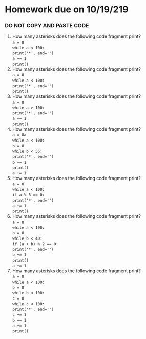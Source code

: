 # Homework due on 10/19/219
### DO NOT COPY AND  PASTE CODE
1.	How many asterisks does the following code fragment print?
<br/> `a = 0`
<br/> `while a < 100:`
<br/> `print('*', end='')`
<br/> `a += 1`
<br/> `print() `
2.	How many asterisks does the following code fragment print?
<br/> `a = 0`
<br/>`while a < 100:`
<br/>`print('*', end='')`
<br/>`print()`
3.	How many asterisks does the following code fragment print?
<br/>`a = 0`
<br/>`while a > 100:`
<br/>`print('*', end='')`
<br/>`a += 1`
<br/>`print()`
4.	How many asterisks does the following code fragment print?
<br/>`a = 0a`
<br/>`while a < 100:`
<br/>`b = 0`
<br/>`while b < 55:`
<br/>`print('*', end='')`
<br/>`b += 1`
<br/>`print()`
<br/>`a += 1`
5.	How many asterisks does the following code fragment print?
<br/>`a = 0`
<br/>`while a < 100:`
<br/>`if a % 5 == 0:`
<br/>`print('*', end='')`
<br/>`a += 1`
<br/>`print()`
6.	How many asterisks does the following code fragment print?
<br/>`a = 0`
<br/>`while a < 100:`
<br/>`b = 0`
<br/>`while b < 40:`
<br/>`if (a + b) % 2 == 0:`
<br/>`print('*', end=''`)
<br/>`b += 1`
<br/>`print()`
<br/>`a += 1`
7.	How many asterisks does the following code fragment print?
<br/>`a = 0`
<br/>`while a < 100:`
<br/>`b = 0`
<br/>`while b < 100:`
<br/>`c = 0`
<br/>`while c < 100:`
<br/>`print('*', end='')`
<br/>`c += 1`
<br/>`b += 1`
<br/>`a += 1`
<br/>`print()`
